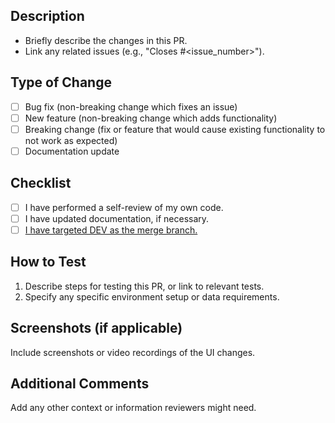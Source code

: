 ## Description
- Briefly describe the changes in this PR.
- Link any related issues (e.g., "Closes #<issue_number>").

## Type of Change

- [ ] Bug fix (non-breaking change which fixes an issue)
- [ ] New feature (non-breaking change which adds functionality)
- [ ] Breaking change (fix or feature that would cause existing functionality to not work as expected)
- [ ] Documentation update

## Checklist
- [ ] I have performed a self-review of my own code.
- [ ] I have updated documentation, if necessary.
- [ ] <ins>I have targeted DEV as the merge branch.</ins>

## How to Test
1. Describe steps for testing this PR, or link to relevant tests.
2. Specify any specific environment setup or data requirements.

## Screenshots (if applicable)
Include screenshots or video recordings of the UI changes.

## Additional Comments
Add any other context or information reviewers might need.